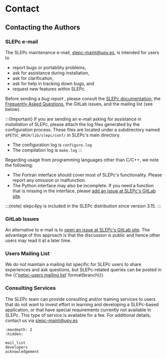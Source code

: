 # Contact

## Contacting the Authors

### SLEPc e-mail

The SLEPc maintenance e-mail, <slepc-maint@upv.es>, is intended for users to

  * report bugs or portability problems,
  * ask for assistance during installation,
  * ask for clarification,
  * ask for help in tracking down bugs, and
  * request new features within SLEPc.

Before sending a _bug report_ , please consult the [SLEPc documentation](../documentation/manual/index), the [Frequently Asked Questions](../documentation/faq), the GitLab issues, and the mailing list (see below).

:::{Important}
If you are sending an e-mail asking for assistance in _installation_ of SLEPc, please attach the log files generated by the configuration process. These files are located under a subdirectory named `$PETSC_ARCH/lib/slepc/conf/` in SLEPc's main directory.

  * The configuration log is `configure.log`
  * The compilation log is `make.log`
:::

Regarding usage from programming languages other than C/C++, we note the following:

  * The Fortran interface should cover most of SLEPc's functionality. Please report any omission or malfunction.
  * The Python interface may also be incomplete. If you need a function that is missing in the interface, please [add an issue at SLEPc's GitLab site](https://gitlab.com/slepc/slepc/-/issues).

:::{note}
 slepc4py is included in the SLEPc distribution since version 3.15.
:::

### GitLab Issues

An alternative to e-mail is to [open an issue at SLEPc's GitLab site](https://gitlab.com/slepc/slepc/-/issues). The advantage of this approach is that the discussion is public and hence other users may read it at a later time.

### Users Mailing List

We do not maintain a mailing list specific for SLEPc users to share experiences and ask questions, but SLEPc-related queries can be posted in the {{'[petsc-users mailing list](https://petsc.org/{}/community/mailing/)'.format(branch)}}.

### Consulting Services

The SLEPc team can provide consulting and/or training services to users that do not want to invest effort in learning and developing a SLEPc-based application, or that have special requirements currently not available in SLEPc. This type of service is available for a fee. For additional details, contact us via <slepc-maint@upv.es>

```{toctree}
:maxdepth: 2
:hidden:

mail_list
developers
acknowledgement
```
